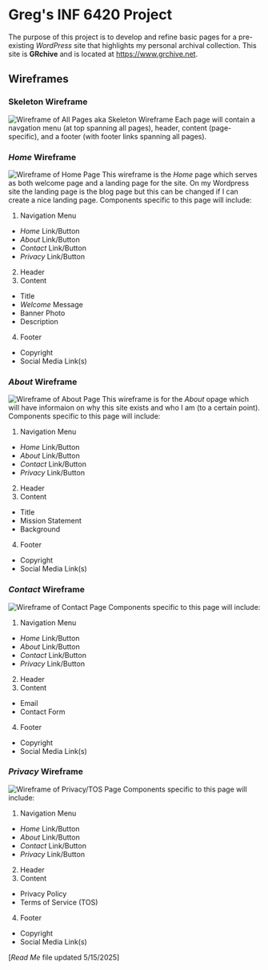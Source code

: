 # Greg's INF 6420 Project
The purpose of this project is to develop and refine basic pages for a pre-existing *WordPress* site that highlights my personal archival collection. This site is **GRchive** and is located at https://www.grchive.net.
## Wireframes
### Skeleton Wireframe
![Wireframe of All Pages aka Skeleton Wireframe](wireframes/1-skeleton-wireframe.jpg)
Each page will contain a navgation menu (at top spanning all pages), header, content (page-specific), and a footer (with footer links spanning all pages).
### *Home* Wireframe
![Wireframe of Home Page](wireframes/2-home-wireframe.jpg)
This wireframe is the *Home* page which serves as both welcome page and a landing page for the site. On my Wordpress site the landing page is the blog page but this can be changed if I can create a nice landing page.
Components specific to this page will include:
1. Navigation Menu
- *Home* Link/Button
- *About* Link/Button
- *Contact* Link/Button
- *Privacy* Link/Button
2. Header
3. Content
- Title
- *Welcome* Message
- Banner Photo
- Description
4. Footer
- Copyright
- Social Media Link(s)
### *About* Wireframe
![Wireframe of About Page](wireframes/3-about-wireframe.jpg)
This wireframe is for the *About* opage which will have informaion on why this site exists and who I am (to a certain point). 
Components specific to this page will include:
1. Navigation Menu
- *Home* Link/Button
- *About* Link/Button
- *Contact* Link/Button
- *Privacy* Link/Button
2. Header
3. Content
- Title
- Mission Statement
- Background
4. Footer
- Copyright
- Social Media Link(s)
### *Contact* Wireframe
![Wireframe of Contact Page](wireframes/4-contact-wireframe.jpg)
Components specific to this page will include:
1. Navigation Menu
- *Home* Link/Button
- *About* Link/Button
- *Contact* Link/Button
- *Privacy* Link/Button
2. Header
3. Content
- Email
- Contact Form
4. Footer
- Copyright
- Social Media Link(s)
### *Privacy* Wireframe
![Wireframe of Privacy/TOS Page](wireframes/5-privacy-wireframe.jpg)
Components specific to this page will include:
1. Navigation Menu
- *Home* Link/Button
- *About* Link/Button
- *Contact* Link/Button
- *Privacy* Link/Button
2. Header
3. Content
- Privacy Policy
- Terms of Service (TOS)
4. Footer
- Copyright
- Social Media Link(s)

[*Read Me* file updated 5/15/2025]
